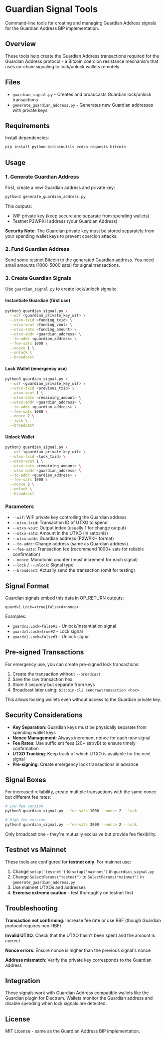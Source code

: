 # Guardian Signal Tools

Command-line tools for creating and managing Guardian Address signals for the Guardian Address BIP implementation.

## Overview

These tools help create the Guardian Address transactions required for the Guardian Address protocol - a Bitcoin coercion resistance mechanism that uses on-chain signaling to lock/unlock wallets remotely.

## Files

- `guardian_signal.py` - Creates and broadcasts Guardian lock/unlock transactions
- `generate_guardian_address.py` - Generates new Guardian addresses with private keys

## Requirements

Install dependencies:

```bash
pip install python-bitcoinutils ecdsa requests bitcoin
```

## Usage

### 1. Generate Guardian Address

First, create a new Guardian address and private key:

```bash
python3 generate_guardian_address.py
```

This outputs:
- WIF private key (keep secure and separate from spending wallets)  
- Testnet P2WPKH address (your Guardian Address)

**Security Note**: The Guardian private key must be stored separately from your spending wallet keys to prevent coercion attacks.

### 2. Fund Guardian Address

Send some testnet Bitcoin to the generated Guardian address. You need small amounts (1000-5000 sats) for signal transactions.

### 3. Create Guardian Signals

Use `guardian_signal.py` to create lock/unlock signals:

#### Instantiate Guardian (first use)
```bash
python3 guardian_signal.py \
  --wif <guardian_private_key_wif> \
  --utxo-txid <funding_txid> \
  --utxo-vout <funding_vout> \
  --utxo-sats <funding_amount> \
  --utxo-addr <guardian_address> \
  --to-addr <guardian_address> \
  --fee-sats 1000 \
  --nonce 1 \
  --unlock \
  --broadcast
```

#### Lock Wallet (emergency use)
```bash
python3 guardian_signal.py \
  --wif <guardian_private_key_wif> \
  --utxo-txid <previous_txid> \
  --utxo-vout 1 \
  --utxo-sats <remaining_amount> \
  --utxo-addr <guardian_address> \
  --to-addr <guardian_address> \
  --fee-sats 1000 \
  --nonce 2 \
  --lock \
  --broadcast
```

#### Unlock Wallet  
```bash
python3 guardian_signal.py \
  --wif <guardian_private_key_wif> \
  --utxo-txid <lock_txid> \
  --utxo-vout 1 \
  --utxo-sats <remaining_amount> \
  --utxo-addr <guardian_address> \
  --to-addr <guardian_address> \
  --fee-sats 1000 \
  --nonce 3 \
  --unlock \
  --broadcast
```

### Parameters

- `--wif`: WIF private key controlling the Guardian address
- `--utxo-txid`: Transaction ID of UTXO to spend  
- `--utxo-vout`: Output index (usually 1 for change output)
- `--utxo-sats`: Amount in the UTXO (in satoshis)
- `--utxo-addr`: Guardian address (P2WPKH format)
- `--to-addr`: Change address (same as Guardian address)
- `--fee-sats`: Transaction fee (recommend 1000+ sats for reliable confirmation)
- `--nonce`: Monotonic counter (must increment for each signal)
- `--lock` / `--unlock`: Signal type
- `--broadcast`: Actually send the transaction (omit for testing)

## Signal Format

Guardian signals embed this data in OP_RETURN outputs:

```
guardv1.Lock=<true|false>#<nonce>
```

Examples:
- `guardv1.Lock=false#1` - Unlock/instantiation signal
- `guardv1.Lock=true#2` - Lock signal  
- `guardv1.Lock=false#3` - Unlock signal

## Pre-signed Transactions

For emergency use, you can create pre-signed lock transactions:

1. Create the transaction without `--broadcast`
2. Save the raw transaction hex  
3. Store it securely but separate from keys
4. Broadcast later using: `bitcoin-cli sendrawtransaction <hex>`

This allows locking wallets even without access to the Guardian private key.

## Security Considerations

- **Key Separation**: Guardian keys must be physically separate from spending wallet keys
- **Nonce Management**: Always increment nonce for each new signal
- **Fee Rates**: Use sufficient fees (20+ sat/vB) to ensure timely confirmation
- **UTXO Tracking**: Keep track of which UTXO is available for the next signal
- **Pre-signing**: Create emergency lock transactions in advance

## Signal Boxes

For increased reliability, create multiple transactions with the same nonce but different fee rates:

```bash
# Low fee version
python3 guardian_signal.py --fee-sats 1000 --nonce 2 --lock

# High fee version  
python3 guardian_signal.py --fee-sats 3000 --nonce 2 --lock
```

Only broadcast one - they're mutually exclusive but provide fee flexibility.

## Testnet vs Mainnet

These tools are configured for **testnet only**. For mainnet use:

1. Change `setup('testnet')` to `setup('mainnet')` in `guardian_signal.py`
2. Change `SelectParams("testnet")` to `SelectParams("mainnet")` in `generate_guardian_address.py`  
3. Use mainnet UTXOs and addresses
4. **Exercise extreme caution** - test thoroughly on testnet first

## Troubleshooting

**Transaction not confirming**: Increase fee rate or use RBF (though Guardian protocol requires non-RBF)

**Invalid UTXO**: Check that the UTXO hasn't been spent and the amount is correct

**Nonce errors**: Ensure nonce is higher than the previous signal's nonce

**Address mismatch**: Verify the private key corresponds to the Guardian address

## Integration

These signals work with Guardian Address compatible wallets like the Guardian plugin for Electrum. Wallets monitor the Guardian address and disable spending when lock signals are detected.

## License

MIT License - same as the Guardian Address BIP implementation.
